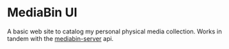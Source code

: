 # MediaBin UI

A basic web site to catalog my personal physical media collection. Works in tandem with the [mediabin-server](https://github.com/tcodej/mediabin-server) api.